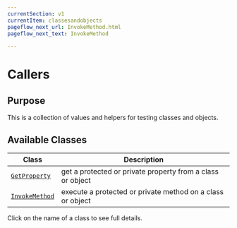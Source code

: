 ```yaml
---
currentSection: v1
currentItem: classesandobjects
pageflow_next_url: InvokeMethod.html
pageflow_next_text: InvokeMethod

---
```


# Callers

## Purpose

This is a collection of values and helpers for testing classes and objects.

## Available Classes

Class | Description
------|------------
[`GetProperty`](GetProperty.html) | get a protected or private property from a class or object
[`InvokeMethod`](InvokeMethod.html) | execute a protected or private method on a class or object

Click on the name of a class to see full details.
